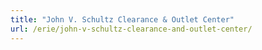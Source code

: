 ```yaml
---
title: "John V. Schultz Clearance & Outlet Center"
url: /erie/john-v-schultz-clearance-and-outlet-center/
---
```

